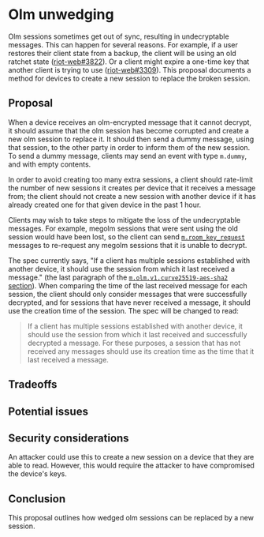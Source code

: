 # Olm unwedging

Olm sessions sometimes get out of sync, resulting in undecryptable messages.
This can happen for several reasons.  For example, if a user restores their
client state from a backup, the client will be using an old ratchet state
([riot-web#3822](https://github.com/vector-im/riot-web/issues/3822)).  Or a
client might expire a one-time key that another client is trying to use
([riot-web#3309](https://github.com/vector-im/riot-web/issues/3309)).  This
proposal documents a method for devices to create a new session to replace the
broken session.

## Proposal

When a device receives an olm-encrypted message that it cannot decrypt, it
should assume that the olm session has become corrupted and create a new olm
session to replace it.  It should then send a dummy message, using that
session, to the other party in order to inform them of the new session.  To
send a dummy message, clients may send an event with type `m.dummy`, and with
empty contents.

In order to avoid creating too many extra sessions, a client should rate-limit
the number of new sessions it creates per device that it receives a message
from; the client should not create a new session with another device if it has
already created one for that given device in the past 1 hour.

Clients may wish to take steps to mitigate the loss of the undecryptable
messages.  For example, megolm sessions that were sent using the old session
would have been lost, so the client can send
[`m.room_key_request`](https://matrix.org/docs/spec/client_server/latest.html#m-room-key-request)
messages to re-request any megolm sessions that it is unable to decrypt.

The spec currently says, "If a client has multiple sessions established with
another device, it should use the session from which it last received a
message." (the last paragraph of the [`m.olm.v1.curve25519-aes-sha2`
section](https://matrix.org/docs/spec/client_server/r0.4.0.html#m-olm-v1-curve25519-aes-sha2)).
When comparing the time of the last received message for each session, the
client should only consider messages that were successfully decrypted,
and for sessions that have never received a message, it should use the creation
time of the session.  The spec will be changed to read:

> If a client has multiple sessions established with another device, it should
> use the session from which it last received and successfully decrypted a
> message.  For these purposes, a session that has not received any messages
> should use its creation time as the time that it last received a message.

## Tradeoffs

## Potential issues

## Security considerations

An attacker could use this to create a new session on a device that they are
able to read. However, this would require the attacker to have compromised the
device's keys.

## Conclusion

This proposal outlines how wedged olm sessions can be replaced by a new
session.
